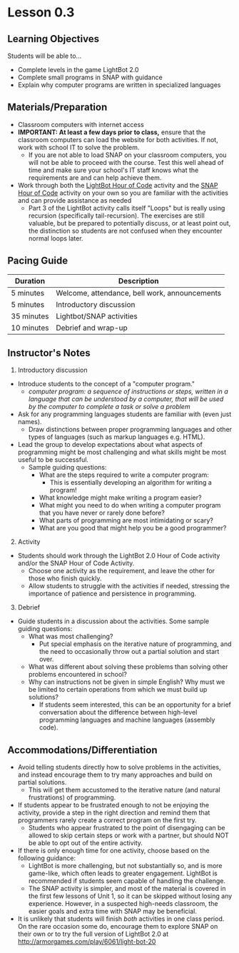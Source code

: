 <!--- REVISED -->
# Lesson 0.3

## Learning Objectives
Students will be able to...
* Complete levels in the game LightBot 2.0
* Complete small programs in SNAP with guidance
* Explain why computer programs are written in specialized languages

## Materials/Preparation
* Classroom computers with internet access 
* **IMPORTANT: At least a few days prior to class,** ensure that the classroom computers can load the website for both activities.  If not, work with school IT to solve the problem.
    * If you are not able to load SNAP on your classroom computers, you will not be able to proceed with the course.  Test this well ahead of time and make sure your school's IT staff knows what the requirements are and can help achieve them.
* Work through both the [LightBot Hour of Code](http://lightbot.com/hocflash.html) activity and the [SNAP Hour of Code](http://snap.berkeley.edu/hoc/) activity on your own so you are familiar with the activities and can provide assistance as needed
  * Part 3 of the LightBot activity calls itself "Loops" but is really using recursion (specifically tail-recursion). The exercises are still valuable, but be prepared to potentially discuss, or at least point out, the distinction so students are not confused when they encounter normal loops later.


## Pacing Guide

| Duration | Description |
| -- | -- |
| 5 minutes | Welcome, attendance, bell work, announcements   |
| 5 minutes | Introductory discussion |
| 35 minutes | Lightbot/SNAP activities |
| 10 minutes | Debrief and wrap-up |


## Instructor's Notes

1. Introductory discussion
  * Introduce students to the concept of a "computer program."
    * _computer program: a sequence of instructions or steps, written in a language that can be understood by a computer, that will be used by the computer to complete a task or solve a problem_
  * Ask for any programming languages students are familiar with (even just names).
    * Draw distinctions between proper programming languages and other types of languages (such as markup languages e.g. HTML).
  * Lead the group to develop expectations about what aspects of programming might be most challenging and what skills might be most useful to be successful.
    * Sample guiding questions:
        * What are the steps required to write a computer program:
            * This is essentially developing an algorithm for writing a program!
        * What knowledge might make writing a program easier?
        * What might you need to do when writing a computer program that you have never or rarely done before?
        * What parts of programming are most intimidating or scary?
        * What are you good that might help you be a good programmer?
2. Activity
  * Students should work through the LightBot 2.0 Hour of Code activity and/or the SNAP Hour of Code Activity.
    * Choose one activity as the requirement, and leave the other for those who finish quickly.
    * Allow students to struggle with the activities if needed, stressing the importance of patience and persistence in programming.
3. Debrief
  * Guide students in a discussion about the activities. Some sample guiding questions:
    * What was most challenging?
       * Put special emphasis on the iterative nature of programming, and the need to occasionally throw out a partial solution and start over.
    * What was different about solving these problems than solving other problems encountered in school?
    * Why can instructions not be given in simple English? Why must we be limited to certain operations from which we must build up solutions?
        * If students seem interested, this can be an opportunity for a brief conversation about the difference between high-level programming languages and machine languages (assembly code).

## Accommodations/Differentiation
* Avoid telling students directly how to solve problems in the activities, and instead encourage them to try many approaches and build on partial solutions.
    * This will get them accustomed to the iterative nature (and natural frustrations) of programming.
* If students appear to be frustrated enough to not be enjoying the activity, provide a step in the right direction and remind them that programmers rarely create a correct program on the first try.
    * Students who appear frustrated to the point of disengaging can be allowed to skip certain steps or work with a partner, but should NOT be able to opt out of the entire activity.
* If there is only enough time for one activity, choose based on the following guidance:
    * LightBot is more challenging, but not substantially so, and is more game-like, which often leads to greater engagement.  LightBot is recommended if students seem capable of handling the challenge.
    * The SNAP activity is simpler, and most of the material is covered in the first few lessons of Unit 1, so it can be skipped without losing any experience.  However, in a suspected high-needs classroom, the easier goals and extra time with SNAP may be beneficial.
* It is unlikely that students will finish _both_ activities in one class period.  On the rare occasion some do, encourage them to explore SNAP on their own or to try the full version of LightBot 2.0 at http://armorgames.com/play/6061/light-bot-20
